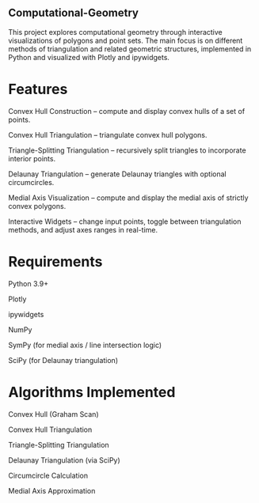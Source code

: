 ## Computational-Geometry

This project explores computational geometry through interactive visualizations of polygons and point sets. The main focus is on different methods of triangulation and related geometric structures, implemented in Python and visualized with Plotly and ipywidgets.

# Features

Convex Hull Construction – compute and display convex hulls of a set of points.

Convex Hull Triangulation – triangulate convex hull polygons.

Triangle-Splitting Triangulation – recursively split triangles to incorporate interior points.

Delaunay Triangulation – generate Delaunay triangles with optional circumcircles.

Medial Axis Visualization – compute and display the medial axis of strictly convex polygons.

Interactive Widgets – change input points, toggle between triangulation methods, and adjust axes ranges in real-time.

# Requirements

Python 3.9+

Plotly

ipywidgets

NumPy

SymPy
 (for medial axis / line intersection logic)

SciPy
 (for Delaunay triangulation)

# Algorithms Implemented

Convex Hull (Graham Scan)

Convex Hull Triangulation

Triangle-Splitting Triangulation

Delaunay Triangulation (via SciPy)

Circumcircle Calculation

Medial Axis Approximation 
